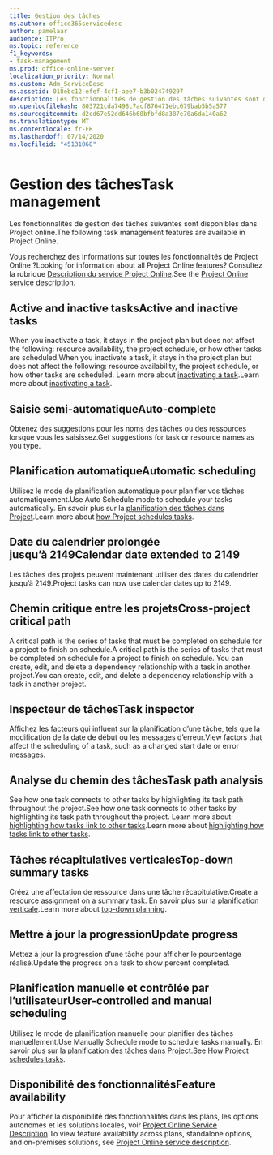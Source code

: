 ```yaml
---
title: Gestion des tâches
ms.author: office365servicedesc
author: pamelaar
audience: ITPro
ms.topic: reference
f1_keywords:
- task-management
ms.prod: office-online-server
localization_priority: Normal
ms.custom: Adm_ServiceDesc
ms.assetid: 018ebc12-efef-4cf1-aee7-b3b024749297
description: Les fonctionnalités de gestion des tâches suivantes sont disponibles dans Project online.
ms.openlocfilehash: 803721cda7498c7acf876471ebc679bab5b5a577
ms.sourcegitcommit: d2cd67e52dd646b68bfbfd8a387e70a6da140a62
ms.translationtype: MT
ms.contentlocale: fr-FR
ms.lasthandoff: 07/14/2020
ms.locfileid: "45131068"
---
```

# <a name="task-management"></a><span data-ttu-id="45c8c-103">Gestion des tâches</span><span class="sxs-lookup"><span data-stu-id="45c8c-103">Task management</span></span>

<span data-ttu-id="45c8c-104">Les fonctionnalités de gestion des tâches suivantes sont disponibles dans Project online.</span><span class="sxs-lookup"><span data-stu-id="45c8c-104">The following task management features are available in Project Online.</span></span>
  
<span data-ttu-id="45c8c-105">Vous recherchez des informations sur toutes les fonctionnalités de Project Online ?</span><span class="sxs-lookup"><span data-stu-id="45c8c-105">Looking for information about all Project Online features?</span></span> <span data-ttu-id="45c8c-106">Consultez la rubrique [Description du service Project Online](project-online-service-description.md).</span><span class="sxs-lookup"><span data-stu-id="45c8c-106">See the [Project Online service description](project-online-service-description.md).</span></span>
  
## <a name="active-and-inactive-tasks"></a><span data-ttu-id="45c8c-107">Active and inactive tasks</span><span class="sxs-lookup"><span data-stu-id="45c8c-107">Active and inactive tasks</span></span>

<span data-ttu-id="45c8c-108">When you inactivate a task, it stays in the project plan but does not affect the following: resource availability, the project schedule, or how other tasks are scheduled.</span><span class="sxs-lookup"><span data-stu-id="45c8c-108">When you inactivate a task, it stays in the project plan but does not affect the following: resource availability, the project schedule, or how other tasks are scheduled.</span></span> <span data-ttu-id="45c8c-109">Learn more about [inactivating a task](https://go.microsoft.com/fwlink/p/?LinkId=271335).</span><span class="sxs-lookup"><span data-stu-id="45c8c-109">Learn more about [inactivating a task](https://go.microsoft.com/fwlink/p/?LinkId=271335).</span></span>
  
## <a name="auto-complete"></a><span data-ttu-id="45c8c-110">Saisie semi-automatique</span><span class="sxs-lookup"><span data-stu-id="45c8c-110">Auto-complete</span></span>

<span data-ttu-id="45c8c-111">Obtenez des suggestions pour les noms des tâches ou des ressources lorsque vous les saisissez.</span><span class="sxs-lookup"><span data-stu-id="45c8c-111">Get suggestions for task or resource names as you type.</span></span> 
  
## <a name="automatic-scheduling"></a><span data-ttu-id="45c8c-112">Planification automatique</span><span class="sxs-lookup"><span data-stu-id="45c8c-112">Automatic scheduling</span></span>

<span data-ttu-id="45c8c-113">Utilisez le mode de planification automatique pour planifier vos tâches automatiquement.</span><span class="sxs-lookup"><span data-stu-id="45c8c-113">Use Auto Schedule mode to schedule your tasks automatically.</span></span> <span data-ttu-id="45c8c-114">En savoir plus sur la [planification des tâches dans Project](https://go.microsoft.com/fwlink/p/?LinkId=271331).</span><span class="sxs-lookup"><span data-stu-id="45c8c-114">Learn more about [how Project schedules tasks](https://go.microsoft.com/fwlink/p/?LinkId=271331).</span></span> 
  
## <a name="calendar-date-extended-to-2149"></a><span data-ttu-id="45c8c-115">Date du calendrier prolongée jusqu’à 2149</span><span class="sxs-lookup"><span data-stu-id="45c8c-115">Calendar date extended to 2149</span></span>

<span data-ttu-id="45c8c-116">Les tâches des projets peuvent maintenant utiliser des dates du calendrier jusqu’à 2149.</span><span class="sxs-lookup"><span data-stu-id="45c8c-116">Project tasks can now use calendar dates up to 2149.</span></span> 
  
## <a name="cross-project-critical-path"></a><span data-ttu-id="45c8c-117">Chemin critique entre les projets</span><span class="sxs-lookup"><span data-stu-id="45c8c-117">Cross-project critical path</span></span>

<span data-ttu-id="45c8c-118">A critical path is the series of tasks that must be completed on schedule for a project to finish on schedule.</span><span class="sxs-lookup"><span data-stu-id="45c8c-118">A critical path is the series of tasks that must be completed on schedule for a project to finish on schedule.</span></span> <span data-ttu-id="45c8c-119">You can create, edit, and delete a dependency relationship with a task in another project.</span><span class="sxs-lookup"><span data-stu-id="45c8c-119">You can create, edit, and delete a dependency relationship with a task in another project.</span></span> 
  
## <a name="task-inspector"></a><span data-ttu-id="45c8c-120">Inspecteur de tâches</span><span class="sxs-lookup"><span data-stu-id="45c8c-120">Task inspector</span></span>

<span data-ttu-id="45c8c-121">Affichez les facteurs qui influent sur la planification d’une tâche, tels que la modification de la date de début ou les messages d’erreur.</span><span class="sxs-lookup"><span data-stu-id="45c8c-121">View factors that affect the scheduling of a task, such as a changed start date or error messages.</span></span>
  
## <a name="task-path-analysis"></a><span data-ttu-id="45c8c-122">Analyse du chemin des tâches</span><span class="sxs-lookup"><span data-stu-id="45c8c-122">Task path analysis</span></span>

<span data-ttu-id="45c8c-123">See how one task connects to other tasks by highlighting its task path throughout the project.</span><span class="sxs-lookup"><span data-stu-id="45c8c-123">See how one task connects to other tasks by highlighting its task path throughout the project.</span></span> <span data-ttu-id="45c8c-124">Learn more about [highlighting how tasks link to other tasks](https://go.microsoft.com/fwlink/p/?LinkId=271345).</span><span class="sxs-lookup"><span data-stu-id="45c8c-124">Learn more about [highlighting how tasks link to other tasks](https://go.microsoft.com/fwlink/p/?LinkId=271345).</span></span>
  
## <a name="top-down-summary-tasks"></a><span data-ttu-id="45c8c-125">Tâches récapitulatives verticales</span><span class="sxs-lookup"><span data-stu-id="45c8c-125">Top-down summary tasks</span></span>

<span data-ttu-id="45c8c-126">Créez une affectation de ressource dans une tâche récapitulative.</span><span class="sxs-lookup"><span data-stu-id="45c8c-126">Create a resource assignment on a summary task.</span></span> <span data-ttu-id="45c8c-127">En savoir plus sur la [planification verticale](https://go.microsoft.com/fwlink/p/?LinkId=271333).</span><span class="sxs-lookup"><span data-stu-id="45c8c-127">Learn more about [top-down planning](https://go.microsoft.com/fwlink/p/?LinkId=271333).</span></span>
  
## <a name="update-progress"></a><span data-ttu-id="45c8c-128">Mettre à jour la progression</span><span class="sxs-lookup"><span data-stu-id="45c8c-128">Update progress</span></span>

<span data-ttu-id="45c8c-129">Mettez à jour la progression d’une tâche pour afficher le pourcentage réalisé.</span><span class="sxs-lookup"><span data-stu-id="45c8c-129">Update the progress on a task to show percent completed.</span></span>
  
## <a name="user-controlled-and-manual-scheduling"></a><span data-ttu-id="45c8c-130">Planification manuelle et contrôlée par l’utilisateur</span><span class="sxs-lookup"><span data-stu-id="45c8c-130">User-controlled and manual scheduling</span></span>

<span data-ttu-id="45c8c-131">Utilisez le mode de planification manuelle pour planifier des tâches manuellement.</span><span class="sxs-lookup"><span data-stu-id="45c8c-131">Use Manually Schedule mode to schedule tasks manually.</span></span> <span data-ttu-id="45c8c-132">En savoir plus sur la [planification des tâches dans Project](https://go.microsoft.com/fwlink/p/?LinkId=271331).</span><span class="sxs-lookup"><span data-stu-id="45c8c-132">See [How Project schedules tasks](https://go.microsoft.com/fwlink/p/?LinkId=271331).</span></span>
  
## <a name="feature-availability"></a><span data-ttu-id="45c8c-133">Disponibilité des fonctionnalités</span><span class="sxs-lookup"><span data-stu-id="45c8c-133">Feature availability</span></span>

<span data-ttu-id="45c8c-134">Pour afficher la disponibilité des fonctionnalités dans les plans, les options autonomes et les solutions locales, voir [Project Online Service Description](project-online-service-description.md).</span><span class="sxs-lookup"><span data-stu-id="45c8c-134">To view feature availability across plans, standalone options, and on-premises solutions, see [Project Online service description](project-online-service-description.md).</span></span>
  